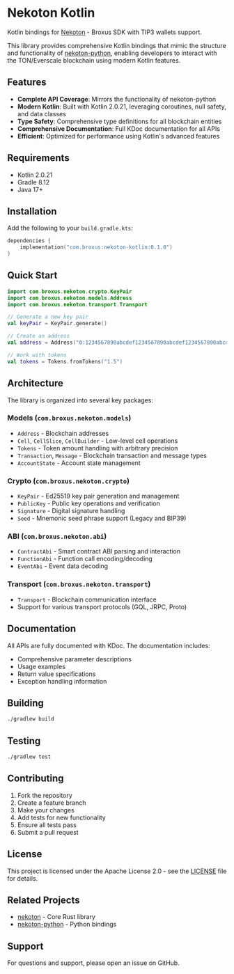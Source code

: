 # Nekoton Kotlin

Kotlin bindings for [Nekoton](https://github.com/broxus/nekoton) - Broxus SDK with TIP3 wallets support.

This library provides comprehensive Kotlin bindings that mimic the structure and functionality of [nekoton-python](https://github.com/broxus/nekoton-python), enabling developers to interact with the TON/Everscale blockchain using modern Kotlin features.

## Features

- **Complete API Coverage**: Mirrors the functionality of nekoton-python
- **Modern Kotlin**: Built with Kotlin 2.0.21, leveraging coroutines, null safety, and data classes
- **Type Safety**: Comprehensive type definitions for all blockchain entities
- **Comprehensive Documentation**: Full KDoc documentation for all APIs
- **Efficient**: Optimized for performance using Kotlin's advanced features

## Requirements

- Kotlin 2.0.21
- Gradle 8.12
- Java 17+

## Installation

Add the following to your `build.gradle.kts`:

```kotlin
dependencies {
    implementation("com.broxus:nekoton-kotlin:0.1.0")
}
```

## Quick Start

```kotlin
import com.broxus.nekoton.crypto.KeyPair
import com.broxus.nekoton.models.Address
import com.broxus.nekoton.transport.Transport

// Generate a new key pair
val keyPair = KeyPair.generate()

// Create an address
val address = Address("0:1234567890abcdef1234567890abcdef1234567890abcdef1234567890abcdef")

// Work with tokens
val tokens = Tokens.fromTokens("1.5")
```

## Architecture

The library is organized into several key packages:

### Models (`com.broxus.nekoton.models`)
- `Address` - Blockchain addresses
- `Cell`, `CellSlice`, `CellBuilder` - Low-level cell operations
- `Tokens` - Token amount handling with arbitrary precision
- `Transaction`, `Message` - Blockchain transaction and message types
- `AccountState` - Account state management

### Crypto (`com.broxus.nekoton.crypto`)
- `KeyPair` - Ed25519 key pair generation and management
- `PublicKey` - Public key operations and verification
- `Signature` - Digital signature handling
- `Seed` - Mnemonic seed phrase support (Legacy and BIP39)

### ABI (`com.broxus.nekoton.abi`)
- `ContractAbi` - Smart contract ABI parsing and interaction
- `FunctionAbi` - Function call encoding/decoding
- `EventAbi` - Event data decoding

### Transport (`com.broxus.nekoton.transport`)
- `Transport` - Blockchain communication interface
- Support for various transport protocols (GQL, JRPC, Proto)

## Documentation

All APIs are fully documented with KDoc. The documentation includes:
- Comprehensive parameter descriptions
- Usage examples
- Return value specifications
- Exception handling information

## Building

```bash
./gradlew build
```

## Testing

```bash
./gradlew test
```

## Contributing

1. Fork the repository
2. Create a feature branch
3. Make your changes
4. Add tests for new functionality
5. Ensure all tests pass
6. Submit a pull request

## License

This project is licensed under the Apache License 2.0 - see the [LICENSE](LICENSE) file for details.

## Related Projects

- [nekoton](https://github.com/broxus/nekoton) - Core Rust library
- [nekoton-python](https://github.com/broxus/nekoton-python) - Python bindings

## Support

For questions and support, please open an issue on GitHub.
